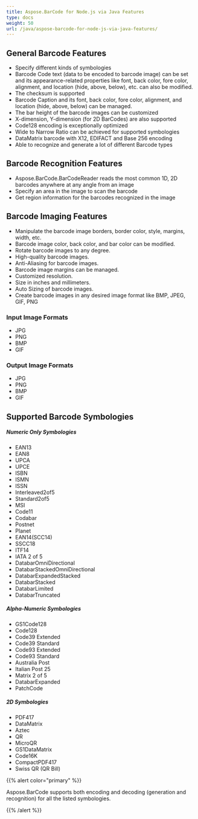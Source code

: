 ```yaml
---
title: Aspose.BarCode for Node.js via Java Features
type: docs
weight: 50
url: /java/aspose-barcode-for-node-js-via-java-features/
---
```


## **General Barcode Features**
- Specify different kinds of symbologies
- Barcode Code text (data to be encoded to barcode image) can be set and its appearance-related properties like font, back color, fore color, alignment, and location (hide, above, below), etc. can also be modified.
- The checksum is supported
- Barcode Caption and its font, back color, fore color, alignment, and location (hide, above, below) can be managed.
- The bar height of the barcode images can be customized
- X-dimension, Y-dimension (for 2D BarCodes) are also supported
- Code128 encoding is exceptionally optimized
- Wide to Narrow Ratio can be achieved for supported symbologies
- DataMatrix barcode with X12, EDIFACT and Base 256 encoding
- Able to recognize and generate a lot of different Barcode types

## **Barcode Recognition Features**
- Aspose.BarCode.BarCodeReader reads the most common 1D, 2D barcodes anywhere at any angle from an image
- Specify an area in the image to scan the barcode
- Get region information for the barcodes recognized in the image

## **Barcode Imaging Features**
- Manipulate the barcode image borders, border color, style, margins, width, etc.
- Barcode image color, back color, and bar color can be modified.
- Rotate barcode images to any degree.
- High-quality barcode images.
- Anti-Aliasing for barcode images.
- Barcode image margins can be managed.
- Customized resolution.
- Size in inches and millimeters.
- Auto Sizing of barcode images.
- Create barcode images in any desired image format like BMP, JPEG, GIF, PNG

### **Input Image Formats**
- JPG
- PNG
- BMP
- GIF
### **Output Image Formats**
- JPG
- PNG
- BMP
- GIF

## **Supported Barcode Symbologies**
##### **Numeric Only Symbologies**
- EAN13
- EAN8
- UPCA
- UPCE
- ISBN
- ISMN
- ISSN
- Interleaved2of5
- Standard2of5
- MSI
- Code11
- Codabar
- Postnet
- Planet
- EAN14(SCC14)
- SSCC18
- ITF14
- IATA 2 of 5
- DatabarOmniDirectional
- DatabarStackedOmniDirectional
- DatabarExpandedStacked
- DatabarStacked
- DatabarLimited
- DatabarTruncated
##### **Alpha-Numeric Symbologies**
- GS1Code128
- Code128
- Code39 Extended
- Code39 Standard
- Code93 Extended
- Code93 Standard
- Australia Post
- Italian Post 25
- Matrix 2 of 5
- DatabarExpanded
- PatchCode
##### **2D Symbologies**
- PDF417
- DataMatrix
- Aztec
- QR
- MicroQR
- GS1DataMatrix
- Code16K
- CompactPDF417
- Swiss QR (QR Bill)

{{% alert color="primary" %}} 

Aspose.BarCode supports both encoding and decoding (generation and recognition) for all the listed symbologies.

{{% /alert %}} 